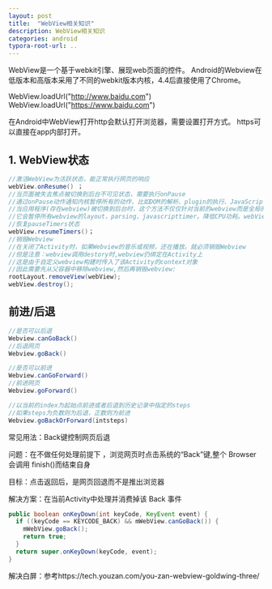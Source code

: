 ```yaml
---
layout: post
title:  "WebView相关知识"
description: WebView相关知识
categories: android
typora-root-url: ..
---
```


WebView是一个基于webkit引擎、展现web页面的控件。
Android的Webview在低版本和高版本采用了不同的webkit版本内核，4.4后直接使用了Chrome。

WebView.loadUrl("http://www.baidu.com")
WebView.loadUrl("https://www.baidu.com")

在Android中WebView打开http会默认打开浏览器，需要设置打开方式。
https可以直接在app内部打开。


## 1. WebView状态

```java
//激活WebView为活跃状态，能正常执行网页的响应
webView.onResume() ；
//当页面被失去焦点被切换到后台不可见状态，需要执行onPause
//通过onPause动作通知内核暂停所有的动作，比如DOM的解析、plugin的执行、JavaScript执行。webView.onPause()；
//当应用程序(存在webview)被切换到后台时，这个方法不仅仅针对当前的webview而是全局的全应用程序的webview
//它会暂停所有webview的layout，parsing，javascripttimer。降低CPU功耗。webView.pauseTimers()
//恢复pauseTimers状态
webView.resumeTimers()；
//销毁Webview
//在关闭了Activity时，如果Webview的音乐或视频，还在播放。就必须销毁Webview
//但是注意：webview调用destory时,webview仍绑定在Activity上
//这是由于自定义webview构建时传入了该Activity的context对象
//因此需要先从父容器中移除webview,然后再销毁webview:
rootLayout.removeView(webView); 
webView.destroy();
```

## 前进/后退

```java
//是否可以后退
Webview.canGoBack() 
//后退网页
Webview.goBack()

//是否可以前进                     
Webview.canGoForward()
//前进网页
Webview.goForward()

//以当前的index为起始点前进或者后退到历史记录中指定的steps
//如果steps为负数则为后退，正数则为前进
Webview.goBackOrForward(intsteps)
```

常见用法：Back键控制网页后退

问题：在不做任何处理前提下 ，浏览网页时点击系统的“Back”键,整个 Browser 会调用 finish()而结束自身

目标：点击返回后，是网页回退而不是推出浏览器

解决方案：在当前Activity中处理并消费掉该 Back 事件

```java
public boolean onKeyDown(int keyCode, KeyEvent event) {
  if ((keyCode == KEYCODE_BACK) && mWebView.canGoBack()) { 
    mWebView.goBack();
    return true;
  }
  return super.onKeyDown(keyCode, event);
}
```

解决白屏：参考https://tech.youzan.com/you-zan-webview-goldwing-three/